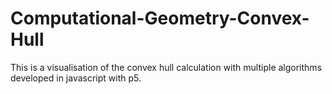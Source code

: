 # Computational-Geometry-Convex-Hull
This is a visualisation of the convex hull calculation with multiple algorithms developed in javascript with p5.
